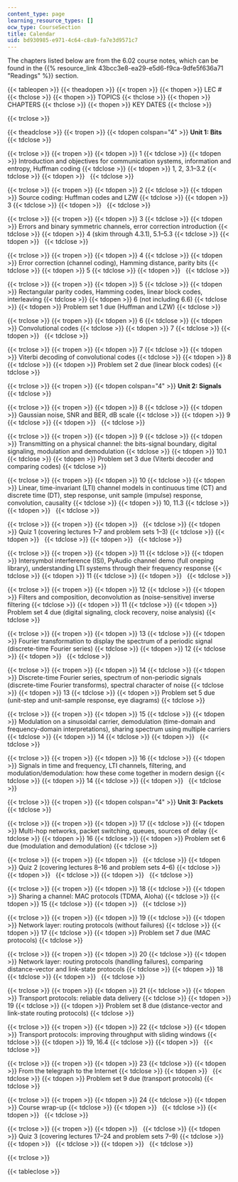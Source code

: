 ```yaml
---
content_type: page
learning_resource_types: []
ocw_type: CourseSection
title: Calendar
uid: bd930985-e971-4c64-c8a9-fa7e3d9571c7
---
```


The chapters listed below are from the 6.02 course notes, which can be found in the {{% resource_link 43bcc3e8-ea29-e5d6-f9ca-9dfe5f636a71 "Readings" %}} section.

{{< tableopen >}}
{{< theadopen >}}
{{< tropen >}}
{{< thopen >}}
LEC #
{{< thclose >}}
{{< thopen >}}
TOPICS
{{< thclose >}}
{{< thopen >}}
CHAPTERS
{{< thclose >}}
{{< thopen >}}
KEY DATES
{{< thclose >}}

{{< trclose >}}

{{< theadclose >}}
{{< tropen >}}
{{< tdopen colspan="4" >}}
**Unit 1: Bits**
{{< tdclose >}}

{{< trclose >}}
{{< tropen >}}
{{< tdopen >}}
1
{{< tdclose >}}
{{< tdopen >}}
Introduction and objectives for communication systems, information and entropy, Huffman coding
{{< tdclose >}}
{{< tdopen >}}
1, 2, 3.1–3.2
{{< tdclose >}}
{{< tdopen >}}
 
{{< tdclose >}}

{{< trclose >}}
{{< tropen >}}
{{< tdopen >}}
2
{{< tdclose >}}
{{< tdopen >}}
Source coding: Huffman codes and LZW
{{< tdclose >}}
{{< tdopen >}}
3
{{< tdclose >}}
{{< tdopen >}}
 
{{< tdclose >}}

{{< trclose >}}
{{< tropen >}}
{{< tdopen >}}
3
{{< tdclose >}}
{{< tdopen >}}
Errors and binary symmetric channels, error correction introduction
{{< tdclose >}}
{{< tdopen >}}
4 (skim through 4.3.1), 5.1–5.3
{{< tdclose >}}
{{< tdopen >}}
 
{{< tdclose >}}

{{< trclose >}}
{{< tropen >}}
{{< tdopen >}}
4
{{< tdclose >}}
{{< tdopen >}}
Error correction (channel coding), Hamming distance, parity bits
{{< tdclose >}}
{{< tdopen >}}
5
{{< tdclose >}}
{{< tdopen >}}
 
{{< tdclose >}}

{{< trclose >}}
{{< tropen >}}
{{< tdopen >}}
5
{{< tdclose >}}
{{< tdopen >}}
Rectangular parity codes, Hamming codes, linear block codes, interleaving
{{< tdclose >}}
{{< tdopen >}}
6 (not including 6.6)
{{< tdclose >}}
{{< tdopen >}}
Problem set 1 due (Huffman and LZW)
{{< tdclose >}}

{{< trclose >}}
{{< tropen >}}
{{< tdopen >}}
6
{{< tdclose >}}
{{< tdopen >}}
Convolutional codes
{{< tdclose >}}
{{< tdopen >}}
7
{{< tdclose >}}
{{< tdopen >}}
 
{{< tdclose >}}

{{< trclose >}}
{{< tropen >}}
{{< tdopen >}}
7
{{< tdclose >}}
{{< tdopen >}}
Viterbi decoding of convolutional codes
{{< tdclose >}}
{{< tdopen >}}
8
{{< tdclose >}}
{{< tdopen >}}
Problem set 2 due (linear block codes)
{{< tdclose >}}

{{< trclose >}}
{{< tropen >}}
{{< tdopen colspan="4" >}}
**Unit 2: Signals**
{{< tdclose >}}

{{< trclose >}}
{{< tropen >}}
{{< tdopen >}}
8
{{< tdclose >}}
{{< tdopen >}}
Gaussian noise, SNR and BER, dB scale
{{< tdclose >}}
{{< tdopen >}}
9
{{< tdclose >}}
{{< tdopen >}}
 
{{< tdclose >}}

{{< trclose >}}
{{< tropen >}}
{{< tdopen >}}
9
{{< tdclose >}}
{{< tdopen >}}
Transmitting on a physical channel: the bits-signal boundary, digital signaling, modulation and demodulation
{{< tdclose >}}
{{< tdopen >}}
10.1
{{< tdclose >}}
{{< tdopen >}}
Problem set 3 due (Viterbi decoder and comparing codes)
{{< tdclose >}}

{{< trclose >}}
{{< tropen >}}
{{< tdopen >}}
10
{{< tdclose >}}
{{< tdopen >}}
Linear, time-invariant (LTI) channel models in continuous time (CT) and discrete time (DT), step response, unit sample (impulse) response, convolution, causality
{{< tdclose >}}
{{< tdopen >}}
10, 11.3
{{< tdclose >}}
{{< tdopen >}}
 
{{< tdclose >}}

{{< trclose >}}
{{< tropen >}}
{{< tdopen >}}
 
{{< tdclose >}}
{{< tdopen >}}
Quiz 1 (covering lectures 1–7 and problem sets 1–3)
{{< tdclose >}}
{{< tdopen >}}
 
{{< tdclose >}}
{{< tdopen >}}
 
{{< tdclose >}}

{{< trclose >}}
{{< tropen >}}
{{< tdopen >}}
11
{{< tdclose >}}
{{< tdopen >}}
Intersymbol interference (ISI), PyAudio channel demo (full oneping library), understanding LTI systems through their frequency response
{{< tdclose >}}
{{< tdopen >}}
11
{{< tdclose >}}
{{< tdopen >}}
 
{{< tdclose >}}

{{< trclose >}}
{{< tropen >}}
{{< tdopen >}}
12
{{< tdclose >}}
{{< tdopen >}}
Filters and composition, deconvolution as (noise-sensitive) inverse filtering
{{< tdclose >}}
{{< tdopen >}}
11
{{< tdclose >}}
{{< tdopen >}}
Problem set 4 due (digital signaling, clock recovery, noise analysis)
{{< tdclose >}}

{{< trclose >}}
{{< tropen >}}
{{< tdopen >}}
13
{{< tdclose >}}
{{< tdopen >}}
Fourier transformation to display the spectrum of a periodic signal (discrete-time Fourier series)
{{< tdclose >}}
{{< tdopen >}}
12
{{< tdclose >}}
{{< tdopen >}}
 
{{< tdclose >}}

{{< trclose >}}
{{< tropen >}}
{{< tdopen >}}
14
{{< tdclose >}}
{{< tdopen >}}
Discrete-time Fourier series, spectrum of non-periodic signals (discrete-time Fourier transforms), spectral character of noise
{{< tdclose >}}
{{< tdopen >}}
13
{{< tdclose >}}
{{< tdopen >}}
Problem set 5 due (unit-step and unit-sample response, eye diagrams)
{{< tdclose >}}

{{< trclose >}}
{{< tropen >}}
{{< tdopen >}}
15
{{< tdclose >}}
{{< tdopen >}}
Modulation on a sinusoidal carrier, demodulation (time-domain and frequency-domain interpretations), sharing spectrum using multiple carriers
{{< tdclose >}}
{{< tdopen >}}
14
{{< tdclose >}}
{{< tdopen >}}
 
{{< tdclose >}}

{{< trclose >}}
{{< tropen >}}
{{< tdopen >}}
16
{{< tdclose >}}
{{< tdopen >}}
Signals in time and frequency, LTI channels, filtering, and modulation/demodulation: how these come together in modern design
{{< tdclose >}}
{{< tdopen >}}
14
{{< tdclose >}}
{{< tdopen >}}
 
{{< tdclose >}}

{{< trclose >}}
{{< tropen >}}
{{< tdopen colspan="4" >}}
**Unit 3: Packets**
{{< tdclose >}}

{{< trclose >}}
{{< tropen >}}
{{< tdopen >}}
17
{{< tdclose >}}
{{< tdopen >}}
Multi-hop networks, packet switching, queues, sources of delay
{{< tdclose >}}
{{< tdopen >}}
16
{{< tdclose >}}
{{< tdopen >}}
Problem set 6 due (modulation and demodulation)
{{< tdclose >}}

{{< trclose >}}
{{< tropen >}}
{{< tdopen >}}
 
{{< tdclose >}}
{{< tdopen >}}
Quiz 2 (covering lectures 8–16 and problem sets 4–6)
{{< tdclose >}}
{{< tdopen >}}
 
{{< tdclose >}}
{{< tdopen >}}
 
{{< tdclose >}}

{{< trclose >}}
{{< tropen >}}
{{< tdopen >}}
18
{{< tdclose >}}
{{< tdopen >}}
Sharing a channel: MAC protocols (TDMA, Aloha)
{{< tdclose >}}
{{< tdopen >}}
15
{{< tdclose >}}
{{< tdopen >}}
 
{{< tdclose >}}

{{< trclose >}}
{{< tropen >}}
{{< tdopen >}}
19
{{< tdclose >}}
{{< tdopen >}}
Network layer: routing protocols (without failures)
{{< tdclose >}}
{{< tdopen >}}
17
{{< tdclose >}}
{{< tdopen >}}
Problem set 7 due (MAC protocols)
{{< tdclose >}}

{{< trclose >}}
{{< tropen >}}
{{< tdopen >}}
20
{{< tdclose >}}
{{< tdopen >}}
Network layer: routing protocols (handling failures), comparing distance-vector and link-state protocols
{{< tdclose >}}
{{< tdopen >}}
18
{{< tdclose >}}
{{< tdopen >}}
 
{{< tdclose >}}

{{< trclose >}}
{{< tropen >}}
{{< tdopen >}}
21
{{< tdclose >}}
{{< tdopen >}}
Transport protocols: reliable data delivery
{{< tdclose >}}
{{< tdopen >}}
19
{{< tdclose >}}
{{< tdopen >}}
Problem set 8 due (distance-vector and link-state routing protocols)
{{< tdclose >}}

{{< trclose >}}
{{< tropen >}}
{{< tdopen >}}
22
{{< tdclose >}}
{{< tdopen >}}
Transport protocols: improving throughput with sliding windows
{{< tdclose >}}
{{< tdopen >}}
19, 16.4
{{< tdclose >}}
{{< tdopen >}}
 
{{< tdclose >}}

{{< trclose >}}
{{< tropen >}}
{{< tdopen >}}
23
{{< tdclose >}}
{{< tdopen >}}
From the telegraph to the Internet
{{< tdclose >}}
{{< tdopen >}}
 
{{< tdclose >}}
{{< tdopen >}}
Problem set 9 due (transport protocols)
{{< tdclose >}}

{{< trclose >}}
{{< tropen >}}
{{< tdopen >}}
24
{{< tdclose >}}
{{< tdopen >}}
Course wrap-up
{{< tdclose >}}
{{< tdopen >}}
 
{{< tdclose >}}
{{< tdopen >}}
 
{{< tdclose >}}

{{< trclose >}}
{{< tropen >}}
{{< tdopen >}}
 
{{< tdclose >}}
{{< tdopen >}}
Quiz 3 (covering lectures 17–24 and problem sets 7–9)
{{< tdclose >}}
{{< tdopen >}}
 
{{< tdclose >}}
{{< tdopen >}}
 
{{< tdclose >}}

{{< trclose >}}

{{< tableclose >}}